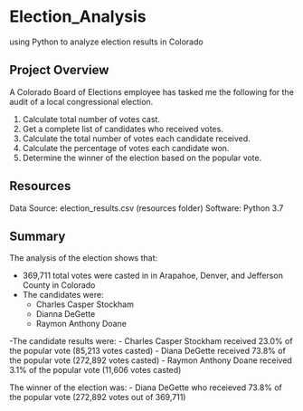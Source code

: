 # Election_Analysis
using Python to analyze election results in Colorado 

## Project Overview
A Colorado Board of Elections employee has tasked me the following for the audit of a local congressional election. 
  1. Calculate total number of votes cast.
  2. Get a complete list of candidates who received votes.
  3. Calculate the total number of votes each candidate received.
  4. Calculate the percentage of votes each candidate won.
  5. Determine the winner of the election based on the popular vote. 

## Resources
Data Source: election_results.csv (resources folder)
Software: Python 3.7 

## Summary 

The analysis of the election shows that: 

  - 369,711 total votes were casted in in Arapahoe, Denver, and Jefferson County in Colorado
  - The candidates were:
    - Charles Casper Stockham
    - Dianna DeGette
    - Raymon Anthony Doane
    
  -The candidate results were:
      - Charles Casper Stockham received 23.0% of the popular vote (85,213 votes casted)
      - Diana DeGette received 73.8% of the popular vote (272,892 votes casted)
      - Raymon Anthony Doane received 3.1% of the popular vote (11,606 votes casted)
   
  The winner of the election was:
    - Diana DeGette who receieved 73.8% of the popular vote (272,892 votes out of 369,711)
